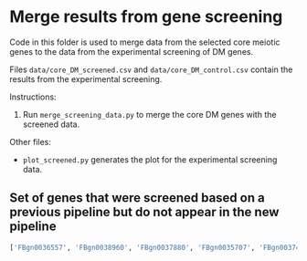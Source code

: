 # Merge results from gene screening

Code in this folder is used to merge data from the selected core meiotic genes to the data from the experimental screening of DM genes.

Files `data/core_DM_screened.csv` and `data/core_DM_control.csv` contain the results from the experimental screening.

Instructions:
1. Run `merge_screening_data.py` to merge the core DM genes with the screened data.

Other files:
- `plot_screened.py` generates the plot for the experimental screening data.


## Set of genes that were screened based on a previous pipeline but do not appear in the new pipeline

```python
['FBgn0036557', 'FBgn0038960', 'FBgn0037880', 'FBgn0035707', 'FBgn0037440', 'FBgn0261610', 'FBgn0038053', 'FBgn0037359', 'FBgn0032471', 'FBgn0023512', 'FBgn0038486', 'FBgn0037009', 'FBgn0036536', 'FBgn0040650', 'FBgn0036316', 'FBgn0015031', 'FBgn0037008', 'FBgn0036354', 'FBgn0000303', 'FBgn0025186', 'FBgn0033644', 'FBgn0050035']
 ```
